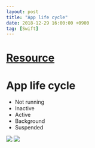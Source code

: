 ```yaml
---
layout: post
title: "App life cycle"
date: 2018-12-29 16:00:00 +0900
tag: [Swift]
---
```



# [Resource](https://developer.apple.com/documentation/uikit/core_app/managing_your_app_s_life_cycle)

# App life cycle

- Not running
- Inactive
- Active
- Background
- Suspended

![](https://docs-assets.developer.apple.com/published/f5ae1a0785/00b28327-17dc-4f0c-866f-29f854edfce3.png)
![](https://developer.apple.com/library/archive/documentation/iPhone/Conceptual/iPhoneOSProgrammingGuide/Art/high_level_flow_2x.png)